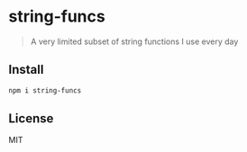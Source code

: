 # string-funcs

> A very limited subset of string functions I use every day

## Install

```bash
npm i string-funcs
```

## License

MIT

